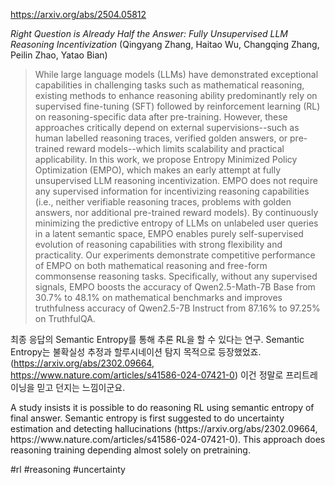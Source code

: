 https://arxiv.org/abs/2504.05812

*Right Question is Already Half the Answer: Fully Unsupervised LLM Reasoning Incentivization* (Qingyang Zhang, Haitao Wu, Changqing Zhang, Peilin Zhao, Yatao Bian)

> While large language models (LLMs) have demonstrated exceptional capabilities in challenging tasks such as mathematical reasoning, existing methods to enhance reasoning ability predominantly rely on supervised fine-tuning (SFT) followed by reinforcement learning (RL) on reasoning-specific data after pre-training. However, these approaches critically depend on external supervisions--such as human labelled reasoning traces, verified golden answers, or pre-trained reward models--which limits scalability and practical applicability. In this work, we propose Entropy Minimized Policy Optimization (EMPO), which makes an early attempt at fully unsupervised LLM reasoning incentivization. EMPO does not require any supervised information for incentivizing reasoning capabilities (i.e., neither verifiable reasoning traces, problems with golden answers, nor additional pre-trained reward models). By continuously minimizing the predictive entropy of LLMs on unlabeled user queries in a latent semantic space, EMPO enables purely self-supervised evolution of reasoning capabilities with strong flexibility and practicality. Our experiments demonstrate competitive performance of EMPO on both mathematical reasoning and free-form commonsense reasoning tasks. Specifically, without any supervised signals, EMPO boosts the accuracy of Qwen2.5-Math-7B Base from 30.7\% to 48.1\% on mathematical benchmarks and improves truthfulness accuracy of Qwen2.5-7B Instruct from 87.16\% to 97.25\% on TruthfulQA.

최종 응답의 Semantic Entropy를 통해 추론 RL을 할 수 있다는 연구. Semantic Entropy는 불확실성 추정과 할루시네이션 탐지 목적으로 등장했었죠. (https://arxiv.org/abs/2302.09664, https://www.nature.com/articles/s41586-024-07421-0) 이건 정말로 프리트레이닝을 믿고 던지는 느낌이군요.

<english>
A study insists it is possible to do reasoning RL using semantic entropy of final answer. Semantic entropy is first suggested to do uncertainty estimation and detecting hallucinations (https://arxiv.org/abs/2302.09664, https://www.nature.com/articles/s41586-024-07421-0). This approach does reasoning training depending almost solely on pretraining.
</english>

#rl #reasoning #uncertainty 